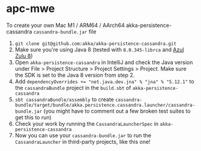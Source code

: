 # apc-mwe

To create your own Mac M1 / ARM64 / AArch64 akka-persistence-cassandra `cassandra-bundle.jar` file

1. `git clone git@github.com:akka/akka-persistence-cassandra.git`
2. Make sure you're using Java 8 (tested with `8.0.345-librca` and [Azul Zulu 8](https://www.azul.com/downloads/?version=java-8-lts&os=macos&architecture=arm-64-bit&package=jdk))
3. Open `akka-persistence-cassandra` in IntelliJ and check the Java version under File > Project Structure > Project Settings > Project. Make sure the SDK is set to the Java 8 version from step 2.
4. Add `dependencyOverrides += "net.java.dev.jna" % "jna" % "5.12.1"` to the `cassandraBundle` project in the `build.sbt` of `akka-persistence-cassandra`
5. `sbt cassandraBundle/assembly` to create `cassandra-bundle/target/bundle/akka.persistence.cassandra.launcher/cassandra-bundle.jar` (you might have to comment out a few broken test suites to get this to run)
6. Check your work by running the `CassandraLauncherSpec` in `akka-persistence-cassandra`
7. Now you can use your `cassandra-bundle.jar` to run the `CassandraLauncher` in third-party projects, like this one!
